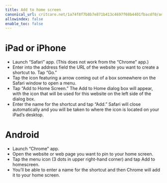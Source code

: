 ```yaml
---
title: Add to home screen
canonical_url: critcare.net/1a74f8f7b8b7e871b413c4697f68b4401fbacdf0/add_to_home_screen
allowindex: false
enable_toc: false
---
```


# iPad or iPhone

- Launch “Safari” app.  (This does not work from the “Chrome” app.)
- Enter into the address field the URL of the website you want to create a shortcut to. Tap “Go.”
- Tap the icon featuring a arrow coming out of a box somewhere on the Safari window to open a menu.
- Tap “Add to Home Screen.” The Add to Home dialog box will appear, with the icon that will be used for this website on the left side of the dialog box.
- Enter the name for the shortcut and tap “Add.” Safari will close automatically and you will be taken to where the icon is located on your iPad’s desktop.

# Android

- Launch “Chrome” app.
- Open the website or web page you want to pin to your home screen.
- Tap the menu icon (3 dots in upper right-hand corner) and tap Add to homescreen.
- You’ll be able to enter a name for the shortcut and then Chrome will add it to your home screen.